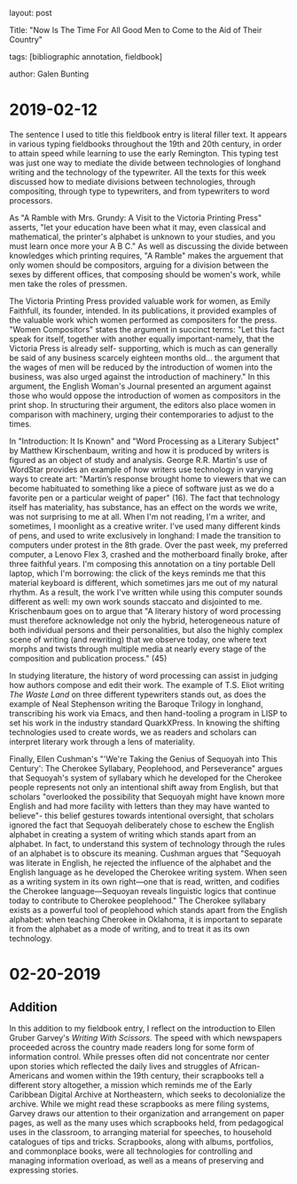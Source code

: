 layout: post

Title: "Now Is The Time For All Good Men to Come to the Aid of Their Country"

tags: [bibliographic annotation, fieldbook]

author: Galen Bunting 

# 2019-02-12

The sentence I used to title this fieldbook entry is literal filler text. It appears in various typing fieldbooks throughout the 19th and 
20th century, in order to attain speed while learning to use the early Remington. This typing test was just one way to mediate the divide 
between technologies of longhand writing and the technology of the typewriter. All the texts for this week discussed how to mediate 
divisions between technologies, through compositing, through type to typewriters, and from typewriters to word processors. 

As "A Ramble with Mrs. Grundy: A Visit to the Victoria Printing Press"  asserts, "let your education have been what it may, even classical
and mathematical, the printer's alphabet is unknown to your studies, and you must learn once more your A B C." As well as discussing the 
divide between knowledges which printing requires, "A Ramble" makes the arguement that only women should be compositors, arguing for a 
division between the sexes by different offices, that composing should be women's work, while men take the roles of pressmen. 

The Victoria Printing Press provided valuable work for women, as Emily Faithfull, its founder, intended. In its publications, it provided 
examples of the valuable work which women performed as compositers for the press. "Women Compositors" states the argument in succinct 
terms: "Let this fact speak for itself, together with another equally important-namely, that the Victoria Press is already self-
supporting, which is much as can generally be said of any business scarcely eighteen months old... the argument that the wages of 
men will be reduced by the introduction of women into the business, was also urged against the introduction of machinery." In this 
argument, the English Woman's Journal presented an argument against those who would oppose the introduction of women as compositors in 
the print shop. In structuring their argument, the editors also place women in comparison with machinery, urging their contemporaries 
to adjust to the times. 


In "Introduction: It Is Known" and "Word Processing as a Literary Subject" by Matthew Kirschenbaum, writing and how it is produced by writers is figured as an object of study and analysis. George R.R. Martin's use of WordStar provides an example of how writers use
technology in varying ways to create art: "Martin’s response brought home to viewers that we can become habituated to something like a piece of software just as we do a favorite pen or a particular weight of paper" (16). The fact that technology itself has materiality, 
has substance, has an effect on the words we write, was not surprising to me at all. When I'm not reading, I'm a writer, and sometimes, 
I moonlight as a creative writer. I've used many different kinds of pens, and used to write exclusively in longhand: I made the
transition to computers under protest in the 8th grade. Over the past week, my preferred computer, a Lenovo Flex 3, crashed and the
motherboard finally broke, after three faithful years. I'm composing this annotation on a tiny portable Dell laptop, which I'm borrowing: the click of the keys reminds me that this material keyboard is different, which sometimes jars me out of my natural rhythm. As a result, the work I've written while using this computer sounds different as well: my own work sounds staccato and disjointed to me. 
Krischenbaum goes on to argue that "A literary history of word processing must therefore acknowledge not only the hybrid, heterogeneous nature of both individual persons and their personalities, but also the highly complex scene of writing (and rewriting) that we observe today, one where text morphs and twists through multiple media at nearly every stage of the composition and publication process." (45) 

In studying literature, the history of word processing can assist in judging how authors compose and edit their work. 
The example of T.S. Eliot writing *The Waste Land* on three different typewriters stands out, as does the example of Neal 
Stephenson writing the Baroque Trilogy in longhand, transcribing his work via Emacs, and then hand-tooling a program in LISP to 
set his work in the industry standard QuarkXPress. In knowing the shifting technologies used to create words, we as readers and 
scholars can interpret literary work through a lens of materiality.

Finally, Ellen Cushman's "'We're Taking the Genius of Sequoyah into This Century': The Cherokee Syllabary, Peoplehood, and
Perseverance" argues that Sequoyah's system of syllabary which he developed for the Cherokee people represents not only an intentional 
shift away from English, but that scholars "overlooked the possibility that Sequoyah might have known more English and had more facility with letters than they may have wanted to believe"- this belief gestures towards intentional oversight, that scholars ignored the fact that Sequoyah deliberately chose to eschew the English alphabet in creating a system of writing which stands apart from an alphabet. In fact, to understand this system of technology through the rules of an alphabet is to obscure its meaning. Cushman argues that "Sequoyah was literate in English, he rejected the influence of the alphabet and the English language as he developed the Cherokee writing system. When seen as a writing system in its own right—one that is read, written, and codifies the Cherokee language—Sequoyan reveals linguistic logics that continue today to contribute to Cherokee peoplehood." The Cherokee syllabary exists as a powerful tool of
peoplehood which stands apart from the English alphabet: when teaching Cherokee in Oklahoma, it is important to separate it from the alphabet as a mode of writing, and to treat it as its own technology. 

# 02-20-2019

## Addition 

In this addition to my fieldbook entry, I reflect on the introduction to Ellen Gruber Garvey's *Writing With Scissors.* The speed with which newspapers proceeded across the country made readers long for some form of information control. While presses often did not concentrate nor center upon stories which reflected the daily lives and struggles of African-Americans and women within the 19th century, their scrapbooks tell a different story altogether, a mission which reminds me of the Early Caribbean Digital Archive at Northeastern, which seeks to decolonialize the archive. While we might read these scrapbooks as mere filing systems, Garvey draws our attention to their organization and arrangement on paper pages, as well as the many uses which scrapbooks held, from pedagogical uses in the classroom, to arranging material for speeches, to household catalogues of tips and tricks. Scrapbooks, along with albums, portfolios, and commonplace books, were all technologies for controlling and managing information overload, as well as a means of preserving and expressing stories. 

